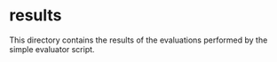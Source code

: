 # results

This directory contains the results of the evaluations performed by the simple evaluator script.
